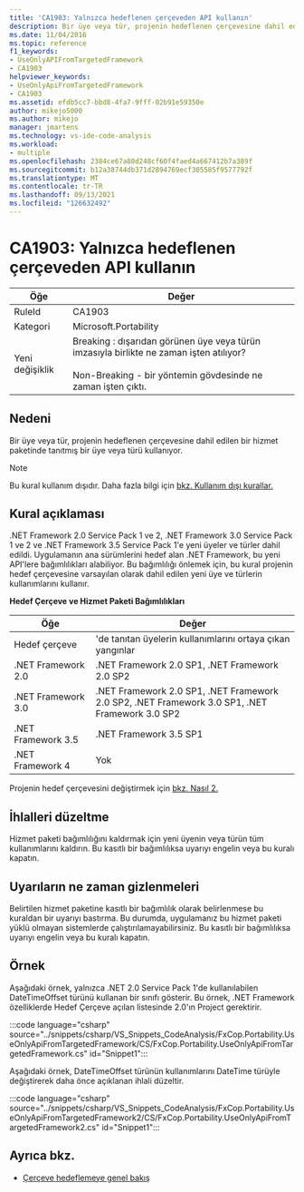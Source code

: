 ```yaml
---
title: 'CA1903: Yalnızca hedeflenen çerçeveden API kullanın'
description: Bir üye veya tür, projenin hedeflenen çerçevesine dahil edilen bir hizmet paketinde tanıtmış bir üye veya türü kullanıyor.
ms.date: 11/04/2016
ms.topic: reference
f1_keywords:
- UseOnlyAPIFromTargetedFramework
- CA1903
helpviewer_keywords:
- UseOnlyApiFromTargetedFramework
- CA1903
ms.assetid: efdb5cc7-bbd8-4fa7-9fff-02b91e59350e
author: mikejo5000
ms.author: mikejo
manager: jmartens
ms.technology: vs-ide-code-analysis
ms.workload:
- multiple
ms.openlocfilehash: 2384ce67a80d248cf60f4faed4a667412b7a389f
ms.sourcegitcommit: b12a38744db371d2894769ecf305585f9577792f
ms.translationtype: MT
ms.contentlocale: tr-TR
ms.lasthandoff: 09/13/2021
ms.locfileid: "126632492"
---
```

# <a name="ca1903-use-only-api-from-targeted-framework"></a>CA1903: Yalnızca hedeflenen çerçeveden API kullanın

|Öğe|Değer|
|-|-|
|RuleId|CA1903|
|Kategori|Microsoft.Portability|
|Yeni değişiklik|Breaking : dışarıdan görünen üye veya türün imzasıyla birlikte ne zaman işten atılıyor?<br /><br /> Non-Breaking - bir yöntemin gövdesinde ne zaman işten çıktı.|

## <a name="cause"></a>Nedeni
Bir üye veya tür, projenin hedeflenen çerçevesine dahil edilen bir hizmet paketinde tanıtmış bir üye veya türü kullanıyor.

> [!NOTE]
> Bu kural kullanım dışıdır. Daha fazla bilgi için [bkz. Kullanım dışı kurallar.](fxcop-unported-deprecated-rules.md)

## <a name="rule-description"></a>Kural açıklaması
.NET Framework 2.0 Service Pack 1 ve 2, .NET Framework 3.0 Service Pack 1 ve 2 ve .NET Framework 3.5 Service Pack 1'e yeni üyeler ve türler dahil edildi. Uygulamanın ana sürümlerini hedef alan .NET Framework, bu yeni API'lere bağımlılıkları alabiliyor. Bu bağımlılığı önlemek için, bu kural projenin hedef çerçevesine varsayılan olarak dahil edilen yeni üye ve türlerin kullanımlarını kullanır.

**Hedef Çerçeve ve Hizmet Paketi Bağımlılıkları**

|Öğe|Değer|
|-|-|
|Hedef çerçeve|'de tanıtan üyelerin kullanımlarını ortaya çıkan yangınlar|
|.NET Framework 2.0|.NET Framework 2.0 SP1, .NET Framework 2.0 SP2|
|.NET Framework 3.0|.NET Framework 2.0 SP1, .NET Framework 2.0 SP2, .NET Framework 3.0 SP1, .NET Framework 3.0 SP2|
|.NET Framework 3.5|.NET Framework 3.5 SP1 |
|.NET Framework 4|Yok|

Projenin hedef çerçevesini değiştirmek için [bkz. Nasıl 2.](../ide/visual-studio-multi-targeting-overview.md)

## <a name="how-to-fix-violations"></a>İhlalleri düzeltme
Hizmet paketi bağımlılığını kaldırmak için yeni üyenin veya türün tüm kullanımlarını kaldırın. Bu kasıtlı bir bağımlılıksa uyarıyı engelin veya bu kuralı kapatın.

## <a name="when-to-suppress-warnings"></a>Uyarıların ne zaman gizlenmeleri
Belirtilen hizmet paketine kasıtlı bir bağımlılık olarak belirlenmese bu kuraldan bir uyarıyı bastırma. Bu durumda, uygulamanız bu hizmet paketi yüklü olmayan sistemlerde çalıştırılamayabilirsiniz. Bu kasıtlı bir bağımlılıksa uyarıyı engelin veya bu kuralı kapatın.

## <a name="example"></a>Örnek
Aşağıdaki örnek, yalnızca .NET 2.0 Service Pack 1'de kullanılabilen DateTimeOffset türünü kullanan bir sınıfı gösterir. Bu örnek, .NET Framework özelliklerde Hedef Çerçeve açılan listesinde 2.0'ın Project gerektirir.

:::code language="csharp" source="../snippets/csharp/VS_Snippets_CodeAnalysis/FxCop.Portability.UseOnlyApiFromTargetedFramework/CS/FxCop.Portability.UseOnlyApiFromTargetedFramework.cs" id="Snippet1":::

Aşağıdaki örnek, DateTimeOffset türünün kullanımlarını DateTime türüyle değiştirerek daha önce açıklanan ihlali düzeltir.

:::code language="csharp" source="../snippets/csharp/VS_Snippets_CodeAnalysis/FxCop.Portability.UseOnlyApiFromTargetedFramework2/CS/FxCop.Portability.UseOnlyApiFromTargetedFramework2.cs" id="Snippet1":::

## <a name="see-also"></a>Ayrıca bkz.

- [Çerçeve hedeflemeye genel bakış](../ide/visual-studio-multi-targeting-overview.md)
